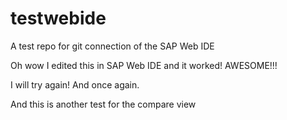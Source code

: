 testwebide
==========

A test repo for git connection of the SAP Web IDE

Oh wow I edited this in SAP Web IDE and it worked! AWESOME!!!

I will try again!
And once again.

And this is another test for the compare view